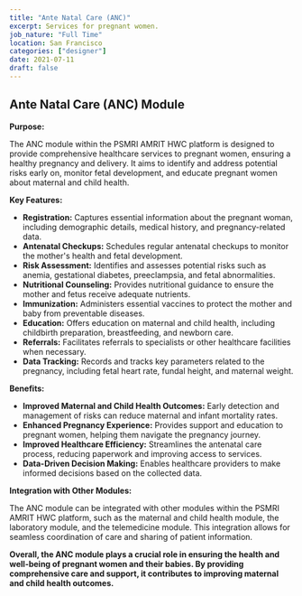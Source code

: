 ```yaml
---
title: "Ante Natal Care (ANC)"
excerpt: Services for pregnant women.
job_nature: "Full Time"
location: San Francisco
categories: ["designer"]
date: 2021-07-11
draft: false
---
```


## Ante Natal Care (ANC) Module

**Purpose:**

The ANC module within the PSMRI AMRIT HWC platform is designed to provide comprehensive healthcare services to pregnant women, ensuring a healthy pregnancy and delivery. It aims to identify and address potential risks early on, monitor fetal development, and educate pregnant women about maternal and child health.

**Key Features:**

- **Registration:** Captures essential information about the pregnant woman, including demographic details, medical history, and pregnancy-related data.
- **Antenatal Checkups:** Schedules regular antenatal checkups to monitor the mother's health and fetal development.
- **Risk Assessment:** Identifies and assesses potential risks such as anemia, gestational diabetes, preeclampsia, and fetal abnormalities.
- **Nutritional Counseling:** Provides nutritional guidance to ensure the mother and fetus receive adequate nutrients.
- **Immunization:** Administers essential vaccines to protect the mother and baby from preventable diseases.
- **Education:** Offers education on maternal and child health, including childbirth preparation, breastfeeding, and newborn care.
- **Referrals:** Facilitates referrals to specialists or other healthcare facilities when necessary.
- **Data Tracking:** Records and tracks key parameters related to the pregnancy, including fetal heart rate, fundal height, and maternal weight.

**Benefits:**

- **Improved Maternal and Child Health Outcomes:** Early detection and management of risks can reduce maternal and infant mortality rates.
- **Enhanced Pregnancy Experience:** Provides support and education to pregnant women, helping them navigate the pregnancy journey.
- **Improved Healthcare Efficiency:** Streamlines the antenatal care process, reducing paperwork and improving access to services.
- **Data-Driven Decision Making:** Enables healthcare providers to make informed decisions based on the collected data.

**Integration with Other Modules:**

The ANC module can be integrated with other modules within the PSMRI AMRIT HWC platform, such as the maternal and child health module, the laboratory module, and the telemedicine module. This integration allows for seamless coordination of care and sharing of patient information.

**Overall, the ANC module plays a crucial role in ensuring the health and well-being of pregnant women and their babies. By providing comprehensive care and support, it contributes to improving maternal and child health outcomes.**
